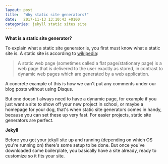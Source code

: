 ```yaml
---
layout: post
title:  "Why static site generators?"
date:   2017-11-13 13:10:43 +0100
categories: jekyll static sites site
---
```

**What is a static site generator?**

To explain what a static site generator is, you first must know what a static site is. A static site is according to [wikipedia](https://en.wikipedia.org/wiki/Static_web_page): 
<blockquote cite="https://en.wikipedia.org/wiki/Static_web_page">A static web page (sometimes called a flat page/stationary page) is a web page that is delivered to the user exactly as stored, in contrast to dynamic web pages which are generated by a web application.
</blockquote> A concrete example of this is how we can't put any comments under our blog posts without using Disqus.

But one doesn't always need to have a dynamic page, for example if you just want a site to show off your new project in school, or maybe a homepage for your dog, that's when static site generators comes in handy, because you can set these up very fast. For easier projects, static site generators are perfect.

**Jekyll**

Before you got your jekyll site up and running (depending on which OS you're running on) there's some setup to be done. But once you've downloaded some boilerplate, you basically have a site already, ready to customize so it fits your site.

